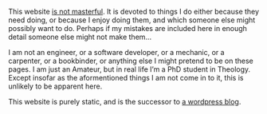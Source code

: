 This website [is not masterful](/page/about).  It is devoted to things
I do either because they need doing, or because I enjoy doing them,
and which someone else might possibly want to do.  Perhaps if my
mistakes are included here in enough detail someone else might not
make them...

I am not an engineer, or a software developer, or a mechanic, or a
carpenter, or a bookbinder, or anything else I might pretend to be on
these pages.  I am just an Amateur, but in real life I’m a PhD student
in Theology.  Except insofar as the aformentioned things I am not come
in to it, this is unlikely to be apparent here.

This website is purely static, and is the successor to [a wordpress
blog](/post/2020-09-28-leaving-wordpress).
